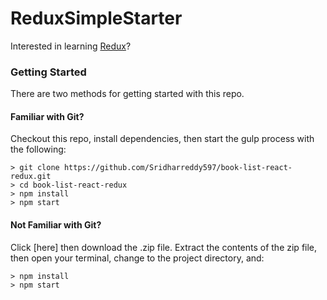 # ReduxSimpleStarter

Interested in learning [Redux](https://www.udemy.com/react-redux/)?

### Getting Started

There are two methods for getting started with this repo.

#### Familiar with Git?
Checkout this repo, install dependencies, then start the gulp process with the following:

```
> git clone https://github.com/Sridharreddy597/book-list-react-redux.git
> cd book-list-react-redux
> npm install
> npm start
```

#### Not Familiar with Git?
Click [here] then download the .zip file.  Extract the contents of the zip file, then open your terminal, change to the project directory, and:

```
> npm install
> npm start
```
